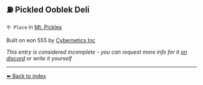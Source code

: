 ## ⛽️ Pickled Ooblek Deli

`🪧 Place` in [Mt. Pickles](/mt_pickles.md)

Built on eon 555 by [Cybernetics Inc](/cybernetics_inc.md)

_This entry is considered incomplete - you can request more info for it [on discord](<https://discord.com/channels/562910943848169472/1173922660489633802>) or write it yourself_


----------
[⬅️ Back to index](/index.md#ae70_s)